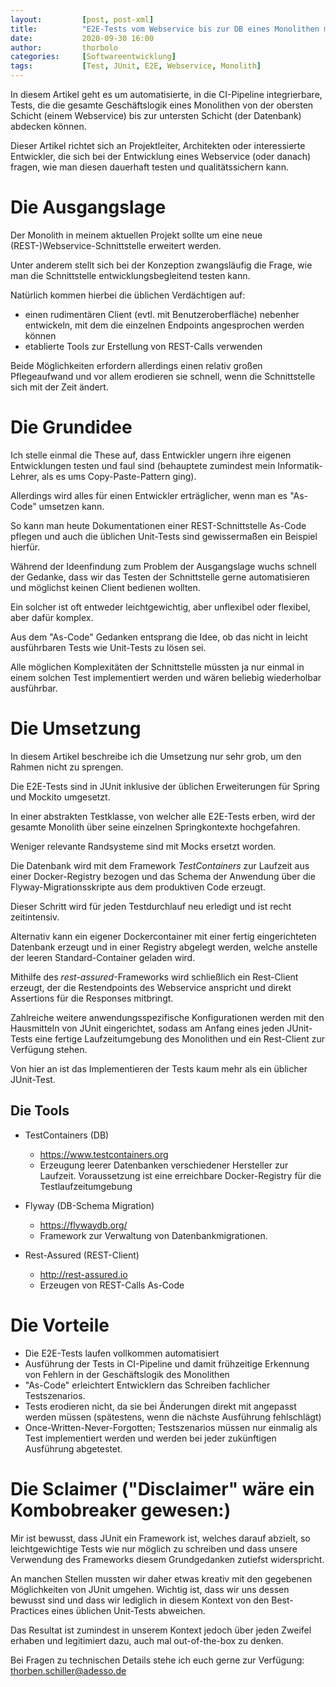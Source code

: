 ```yaml
---
layout:         [post, post-xml]              
title:          "E2E-Tests vom Webservice bis zur DB eines Monolithen mit JUnit"
date:           2020-09-30 16:00
author:         thorbolo
categories:     [Softwareentwicklung]
tags:           [Test, JUnit, E2E, Webservice, Monolith]
---
```




In diesem Artikel geht es um automatisierte, in die CI-Pipeline integrierbare, Tests, die die gesamte Geschäftslogik eines Monolithen von der obersten Schicht (einem Webservice) bis zur untersten Schicht (der Datenbank) abdecken können.

Dieser Artikel richtet sich an Projektleiter, Architekten oder interessierte Entwickler, die sich bei der Entwicklung eines Webservice (oder danach) fragen, wie man diesen dauerhaft testen und qualitätssichern kann.

# Die Ausgangslage

Der Monolith in meinem aktuellen Projekt sollte um eine neue (REST-)Webservice-Schnittstelle erweitert werden.

Unter anderem stellt sich bei der Konzeption zwangsläufig die Frage, wie man die Schnittstelle entwicklungsbegleitend testen kann. 

Natürlich kommen hierbei die üblichen Verdächtigen auf:

- einen rudimentären Client (evtl. mit Benutzeroberfläche) nebenher entwickeln, mit dem die einzelnen Endpoints angesprochen werden können
- etablierte Tools zur Erstellung von REST-Calls verwenden

Beide Möglichkeiten erfordern allerdings einen relativ großen Pflegeaufwand und vor allem erodieren sie schnell, wenn die Schnittstelle sich mit der Zeit ändert.

# Die Grundidee

Ich stelle einmal die These auf, dass Entwickler ungern ihre eigenen Entwicklungen testen und faul sind (behauptete zumindest mein Informatik-Lehrer, als es ums Copy-Paste-Pattern ging).

Allerdings wird alles für einen Entwickler erträglicher, wenn man es "As-Code" umsetzen kann.

So kann man heute Dokumentationen einer REST-Schnittstelle As-Code pflegen und auch die üblichen Unit-Tests sind gewissermaßen ein Beispiel hierfür. 

Während der Ideenfindung zum Problem der Ausgangslage wuchs schnell der Gedanke, dass wir das Testen der Schnittstelle gerne automatisieren und möglichst keinen Client bedienen wollten.

Ein solcher ist oft entweder leichtgewichtig, aber unflexibel oder flexibel, aber dafür komplex.

Aus dem "As-Code" Gedanken entsprang die Idee, ob das nicht in leicht ausführbaren Tests wie Unit-Tests zu lösen sei.

Alle möglichen Komplexitäten der Schnittstelle müssten ja nur einmal in einem solchen Test implementiert werden und wären beliebig wiederholbar ausführbar.

# Die Umsetzung

In diesem Artikel beschreibe ich die Umsetzung nur sehr grob, um den Rahmen nicht zu sprengen.

Die E2E-Tests sind in JUnit inklusive der üblichen Erweiterungen für Spring und Mockito umgesetzt. 

In einer abstrakten Testklasse, von welcher alle E2E-Tests erben, wird der gesamte Monolith über seine einzelnen Springkontexte hochgefahren.

Weniger relevante Randsysteme sind mit Mocks ersetzt worden. 

Die Datenbank wird mit dem Framework *TestContainers* zur Laufzeit aus einer Docker-Registry bezogen und das Schema der Anwendung über die Flyway-Migrationsskripte aus dem produktiven Code erzeugt.

Dieser Schritt wird für jeden Testdurchlauf neu erledigt und ist recht zeitintensiv.

Alternativ kann ein eigener Dockercontainer mit einer fertig eingerichteten Datenbank erzeugt und in einer Registry abgelegt werden, welche anstelle der leeren Standard-Container geladen wird.

Mithilfe des *rest-assured*-Frameworks wird schließlich ein Rest-Client erzeugt, der die Restendpoints des Webservice anspricht und direkt Assertions für die Responses mitbringt.

Zahlreiche weitere anwendungsspezifische Konfigurationen werden mit den Hausmitteln von JUnit eingerichtet, sodass am Anfang eines jeden JUnit-Tests eine fertige Laufzeitumgebung des Monolithen und ein Rest-Client zur Verfügung stehen.

Von hier an ist das Implementieren der Tests kaum mehr als ein üblicher JUnit-Test.

## Die Tools

- TestContainers (DB)
  - https://www.testcontainers.org
  - Erzeugung leerer Datenbanken verschiedener Hersteller zur Laufzeit. Voraussetzung ist eine erreichbare Docker-Registry für die Testlaufzeitumgebung

- Flyway (DB-Schema Migration)
  - https://flywaydb.org/
  - Framework zur Verwaltung von Datenbankmigrationen.
- Rest-Assured (REST-Client)
  - http://rest-assured.io
  - Erzeugen von REST-Calls As-Code

# Die Vorteile

- Die E2E-Tests laufen vollkommen automatisiert
- Ausführung der Tests in CI-Pipeline und damit frühzeitige Erkennung von Fehlern in der Geschäftslogik des Monolithen
- "As-Code" erleichtert Entwicklern das Schreiben fachlicher Testszenarios.
- Tests erodieren nicht, da sie bei Änderungen direkt mit angepasst werden müssen (spätestens, wenn die nächste Ausführung fehlschlägt)
- Once-Written-Never-Forgotten; Testszenarios müssen nur einmalig als Test implementiert werden und werden bei jeder zukünftigen Ausführung abgetestet.

# Die Sclaimer ("Disclaimer" wäre ein Kombobreaker gewesen:)

Mir ist bewusst, dass JUnit ein Framework ist, welches darauf abzielt, so leichtgewichtige Tests wie nur möglich zu schreiben und dass unsere Verwendung des Frameworks diesem Grundgedanken zutiefst widerspricht.

An manchen Stellen mussten wir daher etwas kreativ mit den gegebenen Möglichkeiten von JUnit umgehen. Wichtig ist, dass wir uns dessen bewusst sind und dass wir lediglich in diesem Kontext von den Best-Practices eines üblichen Unit-Tests abweichen.

Das Resultat ist zumindest in unserem Kontext jedoch über jeden Zweifel erhaben und legitimiert dazu, auch mal out-of-the-box zu denken.

Bei Fragen zu technischen Details stehe ich euch gerne zur Verfügung: thorben.schiller@adesso.de

